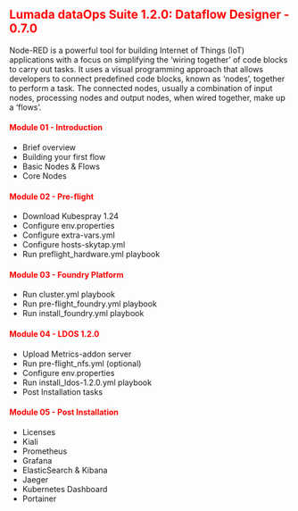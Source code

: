 ## <font color='red'>Lumada dataOps Suite 1.2.0: Dataflow Designer - 0.7.0</font>  

Node-RED is a powerful tool for building Internet of Things (IoT) applications with a focus on simplifying the ‘wiring together’ of code blocks to carry out tasks. It uses a visual programming approach that allows developers to connect predefined code blocks, known as ‘nodes’, together to perform a task. The connected nodes, usually a combination of input nodes, processing nodes and output nodes, when wired together, make up a ‘flows’.

#### <font color='red'>Module 01 - Introduction</font>
* Brief overview
* Building your first flow
* Basic Nodes & Flows
* Core Nodes

#### <font color='red'>Module 02 - Pre-flight</font>
* Download Kubespray 1.24
* Configure env.properties
* Configure extra-vars.yml
* Configure hosts-skytap.yml
* Run preflight_hardware.yml playbook

#### <font color='red'>Module 03 - Foundry Platform</font>
* Run cluster.yml playbook
* Run pre-flight_foundry.yml playbook
* Run install_foundry.yml playbook

#### <font color='red'>Module 04 - LDOS 1.2.0</font>
* Upload Metrics-addon server
* Run pre-flight_nfs.yml (optional)
* Configure env.properties
* Run install_ldos-1.2.0.yml playbook
* Post Installation tasks

#### <font color='red'>Module 05 - Post Installation</font>
* Licenses
* Kiali
* Prometheus
* Grafana
* ElasticSearch & Kibana 
* Jaeger
* Kubernetes Dashboard
* Portainer